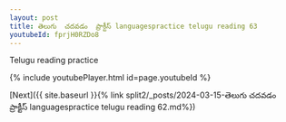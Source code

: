 ```yaml
---
layout: post
title: తెలుగు  చదవడం  ప్రాక్టీస్ languagespractice telugu reading 63
youtubeId: fprjH0RZDo8
---
```

 
 
Telugu reading practice
 
 
 
 
 


{% include youtubePlayer.html id=page.youtubeId %}
 
[Next]({{ site.baseurl }}{% link  split2/_posts/2024-03-15-తెలుగు  చదవడం  ప్రాక్టీస్ languagespractice telugu reading 62.md%})
 
